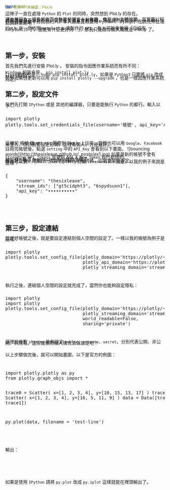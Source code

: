 ```yaml
---
layout: post
title: 使用API來繪圖：Plot.ly
---
```

<style>
span{
   font-family: sans-serif;
   line-height:3px;
}
.WL{
   background-color:#78D6D2;
}
</style>


<span>這陣子一直在處理 <code>Python</code> 的 <code>Plot</code> 的同時，突然想到 <a herf='https://plot.ly/python/getting-started/'>Plot.ly</a> 的存在。</span>

<span>理由是因為，很多的東西由動態呈現會十分有趣，像是 3D 立體的圖，其實要以程式呈現出來不是說不行，只是在製造上會有障礙，現在雖然有許多的 <code>.js</code>、<code>API</code>，但我仍舊是個十分挑剔的人，本人還是比較愛用 <code>Python</code> 、 <code>Django</code>，在此先停止廢話回歸主題吧！</span>

<span><a herf='https://plot.ly/python/getting-started/'>Plot.ly</a> 是一個依照 <code>matplotlib</code> 來製作的 <code>API</code> ，有人可能會覺得「已經有 <code>matplotlib</code> 了，還能有什麼更好的！」，那我只能跟你說大概就是 <a herf='https://plot.ly/python/getting-started/'>Plot.ly</a> 了。</span>
<br>
<br>
<br>
<h2>第一步，安裝</h2>
<span>首先我們先進行安裝 <a herf='https://plot.ly/python/getting-started/'>Plot.ly</a> 。
安裝的指令因應作業系統而有所不同：</span>
<br><br>
<span> <code>Windows</code> 的指令是， <code>pip install plot.ly</code><br><br>
<code>Linux</code> 的指令是， <code>sudo pip install plot.ly</code>，如果是 <code>Python3</code> 只要將 <code>pip</code> 改成 <code>pip3</code> 就行了。<br><br> 另外如果想更新可以用 <code>pip install plotly --upgrade</code> ，也是一樣因應作業系統而定。</span> 

<h2>第二步，設定文件</h2>
<span>我們先打開 <code>IPython</code> 或是 其他的編譯器，只要是能執行 <code>Python</code> 的都行。輸入以下：</span><br><br>
<pre>
import plotly 
plotly.tools.set_credentials_file(username='帳號', api_key='API_KEY')
</pre>
<br><br>
<span>這裡的 帳號 跟 <code>API_KEY</code> 需要到 <a herf='https://plot.ly/python/getting-started/'>Plot.ly</a> 上註冊，當然也可以用 <code>Google</code>、<code>Facebook</code>來登入，但仍舊要設定密碼，這裡看個人，方便就好。<br><br>
註冊完帳號後，點選 <code>setting</code> 中的 <code>API_Key</code> 會看到以下畫面。</span>
![bouncing words](http://thesixleave.github.io/_posts/ex1.jpg)
<span>如果是新的帳號不會有 <code>Streaming API Tokens</code> 是要點 <code>Add A New Token</code> 自行新增的。<br><br> <code>API_KEY</code> 點選 <code>Regenerate Key</code> 就會出現了。<br>設定好之後，請執行一次剛剛所輸入的程式碼，它就會開始設定。<br>
你也可以到 <code>C:\Users\User\.plotly</code> 打開 <code>.credentials</code> 設定，以我的例子來說是這樣：</span><br><br>
<pre>
{
    "username": "thesixleave",
    "stream_ids": ["gt5cidpht3", "6spydsuxn1"],
    "api_key": "••••••••••"
}</pre>
<br><br>
<h2>第三步，設定連結</h2>
<span>設定好帳號之後，就是要設定連結到個人空間的設定了。一樣以我的帳號為例子是這樣：</span>
<br><br><pre>
import plotly 
plotly.tools.set_config_file(plotly_domain='https://plotly/~thesixleave.com',
                             plotly_api_domain='https://plotly/~thesixleave.com',
                             plotly_streaming_domain='stream-plotly/~thesixleave.com')
</pre><br><br>
<span>執行之後，連結個人空間的設定就完成了，當然你也能夠設定隱私：</span>
<br><br><pre>
import plotly 
import plotly 
plotly.tools.set_config_file(plotly_domain='https://plotly/~thesixleave.com',
                             plotly_streaming_domain='stream-plotly/~thesixleave.com', 
                             world_readable=False,
                             sharing='private')
</pre><br><br>
<span>這裡的參數 <code>sharing</code> 能夠設定 <code>public</code>、<code>private</code>、<code>secret</code>，分別代表公開、非公開、與隱私，這些就依照個人情況去做設定吧！</span>
<br><br>
<br>
<span>以上步驟做完後，就可以開始畫圖，以下是官方的例圖：</span>
<br><br><br>
<pre>
import plotly.plotly as py
from plotly.graph_objs import *

trace0 = Scatter(
    x=[1, 2, 3, 4],
    y=[10, 15, 13, 17]
)
trace1 = Scatter(
    x=[1, 2, 3, 4],
    y=[16, 5, 11, 9]
)
data = Data([trace0, trace1])

py.plot(data, filename = 'test-line')
</pre><br><br><br>
<span>輸出：</span><br><br><br>

<br><br><br>
<span>如果是使用 <code>IPython</code> 請將 <code>py.plot</code> 改成 <code>py.iplot</code> 這樣就能在裡頭輸出了。</span>
